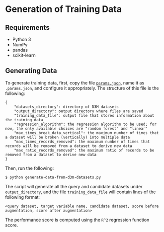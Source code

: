 # Generation of Training Data

## Requirements

* Python 3
* NumPy
* pandas
* scikit-learn

## Generating Data

To generate training data, first, copy the file [`params.json`](params.json), name it as `.params.json`, and configure it appropriately. The structure of this file is the following:

```
{
    "datasets_directory": directory of D3M datasets
    "output_directory": output directory where files are saved
    "training_data_file": output file that stores information about the training data
    "regression_algorithm": the regression algorithm to be used; for now, the only available choices are "random forest" and "linear"
    "max_times_break_data_vertical": the maximum number of times that a dataset will be broken (vertically) into multiple data
    "max_times_records_removed": the maximum number of times that records will be removed from a dataset to derive new data
    "max_ratio_records_removed": the maximum ratio of records to be removed from a dataset to derive new data
}
```

Then, run the following:

    $ python generate-data-from-d3m-datasets.py

The script will generate all the query and candidate datasets under `output_directory`, and the file `training_data_file` will contain lines of the following format:

    <query dataset, target variable name, candidate dataset, score before augmentation, score after augmentation>

The performance score is computed using the `R^2` regression function score.